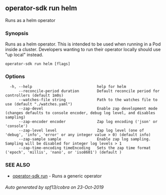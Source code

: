 ## operator-sdk run helm

Runs as a helm operator

### Synopsis

Runs as a helm operator. This is intended to be used when running
in a Pod inside a cluster. Developers wanting to run their operator locally
should use "up local" instead.

```
operator-sdk run helm [flags]
```

### Options

```
  -h, --help                             help for helm
      --reconcile-period duration        Default reconcile period for controllers (default 1m0s)
      --watches-file string              Path to the watches file to use (default "./watches.yaml")
      --zap-devel                        Enable zap development mode (changes defaults to console encoder, debug log level, and disables sampling)
      --zap-encoder encoder              Zap log encoding ('json' or 'console')
      --zap-level level                  Zap log level (one of 'debug', 'info', 'error' or any integer value > 0) (default info)
      --zap-sample sample                Enable zap log sampling. Sampling will be disabled for integer log levels > 1
      --zap-time-encoding timeEncoding   Sets the zap time format ('epoch', 'millis', 'nano', or 'iso8601') (default )
```

### SEE ALSO

* [operator-sdk run](operator-sdk_run.md)	 - Runs a generic operator

###### Auto generated by spf13/cobra on 23-Oct-2019
